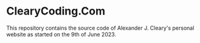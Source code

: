 # ClearyCoding.Com

This repository contains the source code of Alexander J. Cleary's personal website as started on the 9th of June 2023.
